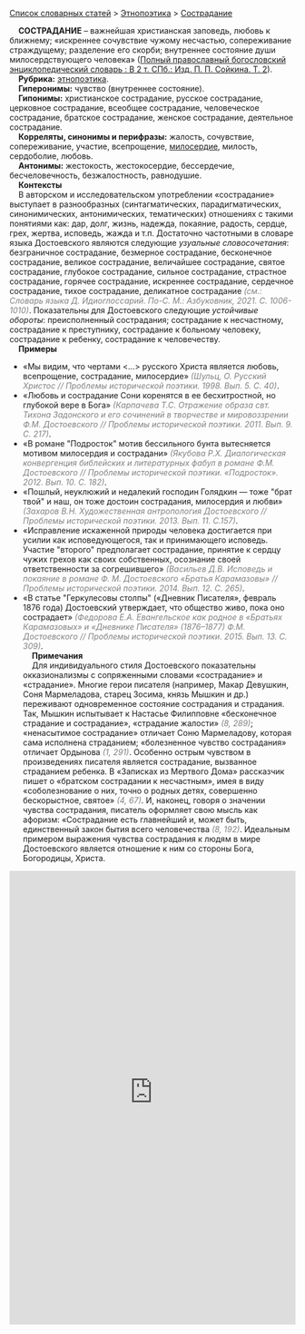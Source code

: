 <style>
st { color: Gray;
  font-style: italic;}
</style>

[Список словарных статей](https://thesaurus-dostoevsky.github.io/Thesaurus/) > [Этнопоэтика](ethnopoe.md) > [Сострадание](сострадание.md) 

&nbsp;&nbsp;&nbsp;&nbsp;**СОСТРАДАНИЕ** – важнейшая христианская заповедь, любовь к ближнему; «искреннее сочувствие чужому несчастью, сопереживание страждущему; разделение его скорби; внутреннее состояние души милосердствующего человека» ([Полный православный богословский энциклопедический словарь : В 2 т. СПб.: Изд. П. П. Сойкина. Т. 2](https://azbyka.ru/)).  
&nbsp;&nbsp;&nbsp;&nbsp;**Рубрика:** [этнопоэтика](ethnopoe.md).  
&nbsp;&nbsp;&nbsp;&nbsp;**Гиперонимы:** чувство (внутреннее состояние).  
&nbsp;&nbsp;&nbsp;&nbsp;**Гипонимы:** христианское сострадание, русское сострадание, церковное сострадание, всеобщее сострадание, человеческое сострадание, братское сострадание, женское сострадание, деятельное сострадание.  
&nbsp;&nbsp;&nbsp;&nbsp;**Корреляты, синонимы и перифразы:** жалость, сочувствие, сопереживание, участие,  всепрощение, [милосердие](милосердие.md), милость, сердоболие,  любовь.  
&nbsp;&nbsp;&nbsp;&nbsp;**Антонимы:** жестокость, жестокосердие,  бессердечие, бесчеловечность, безжалостность, равнодушие.  
&nbsp;&nbsp;&nbsp;&nbsp;**Контексты**  
&nbsp;&nbsp;&nbsp;&nbsp;В авторском и исследовательском употреблении «сострадание»  выступает в разнообразных (синтагматических, парадигматических, синонимических, антонимических, тематических) отношениях с такими  понятиями как: дар, долг, жизнь, надежда, покаяние, радость, сердце, грех, жертва, исповедь, жажда и т.п. Достаточно частотными в словаре языка Достоевского являются следующие *узуальные словосочетания*: безграничное сострадание, безмерное сострадание, бесконечное сострадание, великое сострадание, величайшее сострадание, святое сострадание, глубокое сострадание, сильное сострадание, страстное сострадание, горячее сострадание, искреннее сострадание, сердечное сострадание, тихое сострадание, деликатное сострадание <st>(см.: Словарь языка Д. Идиоглоссарий. По-С. М.: Азбуковник, 2021. С. 1006-1010)</st>. Показательны для Достоевского следующие *устойчивые обороты*:  преисполненный сострадания; сострадание к несчастному, сострадание к преступнику, сострадание к больному человеку, сострадание к ребенку, сострадание к человечеству.  
&nbsp;&nbsp;&nbsp;&nbsp;**Примеры**  
* «Мы видим, что чертами <…> русского Христа является любовь, всепрощение, сострадание, милосердие» <st>(Шульц, О. Русский Христос // Проблемы исторической поэтики.  1998. Вып. 5. С. 40)</st>.
* «Любовь и сострадание Сони коренятся в ее бесхитростной, но глубокой вере в Бога» <st>(Карпачева Т.С.  Отражение образа свт. Тихона Задонского и его сочинений в творчестве и мировоззрении Ф.М. Достоевского  // Проблемы исторической поэтики.  2011. Вып.  9. С.  217)</st>.
* «В романе "Подросток" мотив бессильного бунта вытесняется  мотивом милосердия и сострадани» <st>(Якубова Р.Х. Диалогическая конвергенция библейских и литературных фабул в романе Ф.М. Достоевского // Проблемы исторической поэтики.  «Подросток». 2012. Вып. 10. С. 182)</st>.
* «Пошлый, неуклюжий и недалекий господин Голядкин — тоже "брат твой" и наш, он тоже достоин  сострадания, милосердия и любви» <st>(Захаров В.Н. Художественная антропология Достоевского // Проблемы исторической поэтики.  2013. Вып.  11. С.157)</st>.
* «Исправление искаженной природы человека достигается при усилии как исповедующегося, так и принимающего исповедь. Участие "второго" предполагает сострадание, принятие к сердцу чужих грехов как своих собственных, осознание своей ответственности за согрешившего» <st>(Васильев Д.В. Исповедь и покаяние в романе Ф. М. Достоевского «Братья Карамазовы» // Проблемы исторической поэтики. 2014. Вып. 12. С. 265)</st>.
* «В статье "Геркулесовы столпы" («Дневник Писателя», февраль 1876 года) Достоевский утверждает, что общество живо, пока оно сострадает» <st>(Федорова Е.А. Евангельское как родное в «Братьях Карамазовых» и «Дневнике Писателя» (1876–1877) Ф.М. Достоевского // Проблемы исторической поэтики.  2015. Вып. 13. С. 309)</st>.  <br>
&nbsp;&nbsp;&nbsp;&nbsp;**Примечания**  
&nbsp;&nbsp;&nbsp;&nbsp;Для индивидуального стиля Достоевского показательны окказионализмы с сопряженными словами «сострадание» и «страдание». Многие герои писателя (например, Макар Девушкин, Соня Мармеладова,  старец Зосима, князь Мышкин и др.) переживают одновременное состояние сострадания и страдания. Так, Мышкин испытывает к  Настасье Филипповне «бесконечное страдание и сострадание», «страдание жалости» <st>(8, 289)</st>; «ненасытимое сострадание»  отличает Соню Мармеладову, которая сама исполнена страданием; «болезненное чувство сострадания» отличает Ордынова <st>(1, 291)</st>. Особенно острым чувством в произведениях писателя является сострадание, вызванное страданием ребенка. В «Записках из Мертвого Дома» рассказчик пишет о «братском сострадании к несчастным», имея в виду «соболезнование о них, точно о родных детях, совершенно бескорыстное, святое» <st>(4, 67)</st>. И, наконец, говоря о значении чувства сострадания, писатель оформляет свою мысль как афоризм:  «Сострадание есть главнейший и, может быть, единственный закон бытия всего человечества <st>(8, 192)</st>. Идеальным примером выражения чувства сострадания к людям  в мире Достоевского является отношение к ним со стороны Бога, Богородицы, Христа.


<iframe src="https://thesaurus-dostoevsky.github.io/nk/сострадание.html" style="border:0px;width:100%;height:800px" allowfullscreen="true" webkitallowfullscreen="true" mozallowfullscreen="true">
